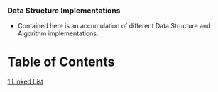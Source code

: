 ### Data Structure Implementations

- Contained here is an accumulation of different Data Structure and Algorithm implementations.

# Table of Contents

[1.Linked List](https://github.com/ntibbals/data-structures-and-algorithms/tree/master/Challenges/Array_Shift) 